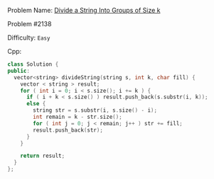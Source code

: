 Problem Name: [Divide a String Into Groups of Size k](https://leetcode.com/problems/divide-a-string-into-groups-of-size-k/)

Problem #2138

Difficulty: `Easy`

Cpp:

```cpp
class Solution {
public:
  vector<string> divideString(string s, int k, char fill) {
    vector < string > result;
    for ( int i = 0; i < s.size(); i += k ) {
      if ( i + k < s.size() ) result.push_back(s.substr(i, k));
      else {
        string str = s.substr(i, s.size() - i);
        int remain = k - str.size();
        for ( int j = 0; j < remain; j++ ) str += fill;
        result.push_back(str);
      }
    }

    return result;
  }
};
```

